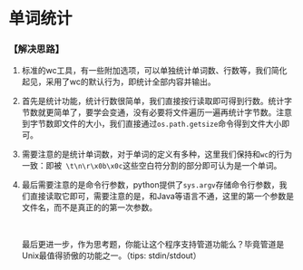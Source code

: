 # 单词统计

### 【解决思路】

1. 标准的wc工具，有一些附加选项，可以单独统计单词数、行数等，我们简化起见，采用了wc的默认行为，即统计全部内容并输出。

2. 首先是统计功能，统计行数很简单，我们直接按行读取即可得到行数。统计字节数就更简单了，要学会变通，没有必要将文件遍历一遍再统计字节数。注意到字节数即文件的大小，我们直接通过`os.path.getsize`命令得到文件大小即可。

3. 需要注意的是统计单词数，对于单词的定义有多种，这里我们保持和`wc`的行为一致：即被` \t\n\r\x0b\x0c`这些空白符分割的部分即可认为是一个单词。

4. 最后需要注意的是命令行参数，python提供了`sys.argv`存储命令行参数，我们直接读取它即可，需要注意的是，和Java等语言不通，这里的第一个参数是文件名，而不是真正的的第一次参数。

   ​

   最后更进一步，作为思考题，你能让这个程序支持管道功能么？毕竟管道是Unix最值得骄傲的功能之一。（tips: stdin/stdout）

   ​

